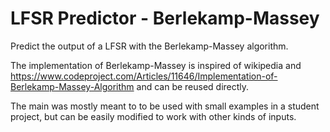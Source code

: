 # LFSR Predictor - Berlekamp-Massey
Predict the output of a LFSR with the Berlekamp-Massey algorithm.

The implementation of Berlekamp-Massey is inspired of wikipedia and https://www.codeproject.com/Articles/11646/Implementation-of-Berlekamp-Massey-Algorithm and can be reused directly.

The main was mostly meant to to be used with small examples in a student project, but can be easily modified to work with other kinds of inputs. 

